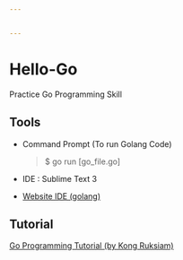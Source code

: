 ```yaml
---


---
```


<h1 id="hello-go">Hello-Go</h1>
<p>Practice Go Programming Skill</p>
<h2 id="tools">Tools</h2>
<ul>
<li>
<p>Command Prompt (To run Golang Code)</p>
<blockquote>
<p>$ go run [go_file.go]</p>
</blockquote>
</li>
<li>
<p>IDE : Sublime Text 3</p>
</li>
<li>
<p><a href="https://repl.it/languages/go">Website IDE (golang)</a></p>
</li>
</ul>
<h2 id="tutorial">Tutorial</h2>
<p><a href="https://www.youtube.com/playlist?list=PLEE74DyIkwEm4BHNx0_0gPb-TlHFH4ZSc">Go Programming Tutorial (by Kong Ruksiam) </a></p>

